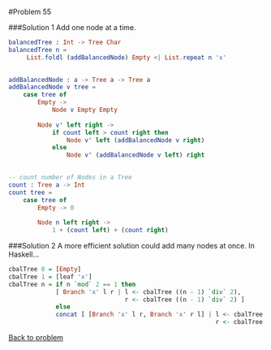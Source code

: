 #Problem 55

###Solution 1
Add one node at a time.

```elm
balancedTree : Int -> Tree Char
balancedTree n =
     List.foldl (addBalancedNode) Empty <| List.repeat n 'x'

    
addBalancedNode : a -> Tree a -> Tree a
addBalancedNode v tree =
    case tree of
        Empty ->
            Node v Empty Empty
            
        Node v' left right ->
            if count left > count right then
                Node v' left (addBalancedNode v right) 
            else 
                Node v' (addBalancedNode v left) right 
                

-- count number of Nodes in a Tree    
count : Tree a -> Int
count tree = 
    case tree of 
        Empty -> 0
        
        Node n left right ->
            1 + (count left) + (count right)
```

###Solution 2
A more efficient solution could add many nodes at once. In Haskell...

```haskell
cbalTree 0 = [Empty]
cbalTree 1 = [leaf 'x']
cbalTree n = if n `mod` 2 == 1 then 
             [ Branch 'x' l r | l <- cbalTree ((n - 1) `div` 2), 
                                r <- cbalTree ((n - 1) `div` 2) ] 
             else 
             concat [ [Branch 'x' l r, Branch 'x' r l] | l <- cbalTree ((n - 1) `div` 2), 
                                                         r <- cbalTree (n `div` 2) ]
```

[Back to problem](../p/p55.md)